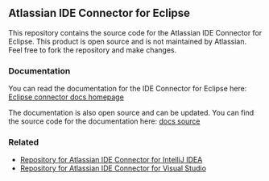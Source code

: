 ## Atlassian IDE Connector for Eclipse ##

This repository contains the source code for the Atlassian IDE Connector for Eclipse. This product is open source and is not maintained by Atlassian. Feel free to fork the repository and make changes.

### Documentation ###

You can read the documentation for the IDE Connector for Eclipse here: [Eclipse connector docs homepage](http://atlassian-docs.bitbucket.org/IDEPLUGIN-ECLIPSE/)

The documentation is also open source and can be updated. You can find the source code for the documentation here: [docs source](https://bitbucket.org/atlassian-docs/atlassian-docs.bitbucket.org/src/ab1b6c5bb18c0362d3facc69ba0885c6b0f93a8f/IDEPLUGIN-ECLIPSE/?at=master)

### Related ###

* [Repository for Atlassian IDE Connector for IntelliJ IDEA](https://bitbucket.org/atlassian/connector-idea)
* [Repository for Atlassian IDE Connector for Visual Studio](https://bitbucket.org/atlassian/connector-vs)